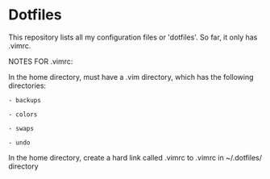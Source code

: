 # Dotfiles
This repository lists all my configuration files or 'dotfiles'. So far, it only has .vimrc.

NOTES FOR .vimrc:
  
  In the home directory, must have a .vim directory, which has the following directories:
  
    - backups
  
    - colors
  
    - swaps
  
    - undo
  
  In the home directory, create a hard link called .vimrc to .vimrc in ~/.dotfiles/ directory 
